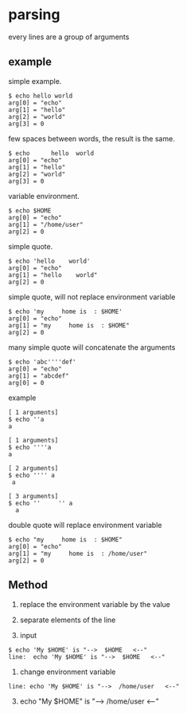 # parsing

every lines are a group of arguments

## example

simple example.

```
$ echo hello world
arg[0] = "echo"
arg[1] = "hello"
arg[2] = "world"
arg[3] = 0
```

few spaces between words, the result is the same.

```
$ echo      hello  world
arg[0] = "echo"
arg[1] = "hello"
arg[2] = "world"
arg[3] = 0
```

variable environment.

```
$ echo $HOME
arg[0] = "echo"
arg[1] = "/home/user"
arg[2] = 0
```

simple quote. 

```
$ echo 'hello    world'
arg[0] = "echo"
arg[1] = "hello    world"
arg[2] = 0
```

simple quote, will not replace environment variable

```
$ echo 'my     home is  : $HOME'
arg[0] = "echo"
arg[1] = "my     home is  : $HOME"
arg[2] = 0
```

many simple quote will concatenate the arguments

```
$ echo 'abc''''def'
arg[0] = "echo"
arg[1] = "abcdef"
arg[0] = 0
```

example 

```
[ 1 arguments]
$ echo ''a
a

[ 1 arguments]
$ echo ''''a
a

[ 2 arguments]
$ echo '''' a
 a

[ 3 arguments]
$ echo ''     '' a
  a
```

double quote will replace environment variable

```
$ echo "my     home is  : $HOME"
arg[0] = "echo"
arg[1] = "my     home is  : /home/user"
arg[2] = 0
```

## Method

1. replace the environment variable by the value
2. separate elements of the line

0. input
```
$ echo 'My $HOME' is "-->  $HOME   <--"
line:  echo 'My $HOME' is "-->  $HOME   <--"
```

1. change environment variable 
```
line: echo 'My $HOME' is "-->  /home/user   <--"

```
3. echo "My $HOME" is "-->  /home/user   <--"

```
